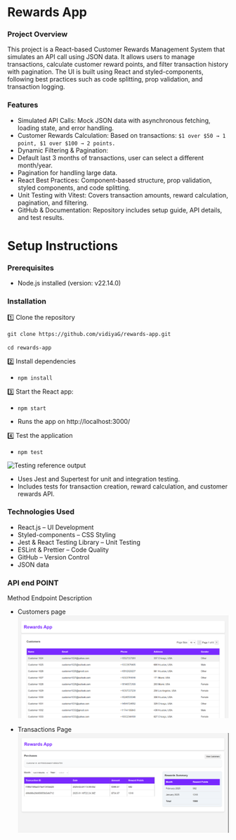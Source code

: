 # Rewards App

### Project Overview

This project is a React-based Customer Rewards Management System that simulates an API call using JSON data. It allows users to manage transactions, calculate customer reward points, and filter transaction history with pagination. The UI is built using React and styled-components, following best practices such as code splitting, prop validation, and transaction logging.

### Features

- Simulated API Calls: Mock JSON data with asynchronous fetching, loading state, and error handling.
- Customer Rewards Calculation: Based on transactions:
  `$1 over $50 → 1 point, $1 over $100 → 2 points.`
- Dynamic Filtering & Pagination:
- Default last 3 months of transactions, user can select a different month/year.
- Pagination for handling large data.
- React Best Practices: Component-based structure, prop validation, styled components, and code splitting.
- Unit Testing with Vitest: Covers transaction amounts, reward calculation, pagination, and filtering.
- GitHub & Documentation: Repository includes setup guide, API details, and test results.

# Setup Instructions

### Prerequisites

- Node.js installed (version: v22.14.0)

### Installation

1️⃣ Clone the repository

`git clone https://github.com/vidiyaG/rewards-app.git`

`cd rewards-app`

2️⃣ Install dependencies

- `npm install`

3️⃣ Start the React app:
- `npm start`

- Runs the app on http://localhost:3000/

4️⃣ Test the application
- `npm test`

![Testing reference output](test.png)

- Uses Jest and Supertest for unit and integration testing.
- Includes tests for transaction creation, reward calculation, and customer rewards API.

### Technologies Used

- React.js – UI Development
- Styled-components – CSS Styling
- Jest & React Testing Library – Unit Testing
- ESLint & Prettier – Code Quality
- GitHub – Version Control
- JSON data

### API end POINT

Method Endpoint Description

- Customers page
  ![Customers](/public/images/customers.png)

- Transactions Page
  ![Transations](/public/images/transations.png)

